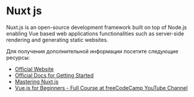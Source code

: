 # Nuxt js

Nuxt.js is an open-source development framework built on top of Node.js
enabling Vue based web applications functionalities such as server-side
rendering and generating static websites.

Для получения дополнительной информации посетите следующие ресурсы:

- [Official Website](https://nuxtjs.org/)
- [Official Docs for Getting Started](https://nuxtjs.org/docs/get-started)
- [Mastering Nuxt.js](https://masteringnuxt.com/)
- [Vue.js for Beginners - Full Course at freeCodeCamp YouTube Channel](https://www.youtube.com/watch?v=FXpIoQ_rT_c)
